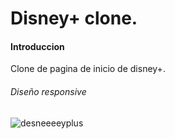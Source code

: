 # Disney+ clone.

#### Introduccion

Clone de pagina de inicio de disney+.

###### Diseño responsive

![desneeeeyplus](https://user-images.githubusercontent.com/67310486/103159404-d4c93a00-47a7-11eb-9404-6a8814fe1876.jpeg)
